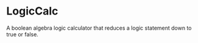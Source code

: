 # LogicCalc
A boolean algebra logic calculator that reduces a logic statement down to true or false.
